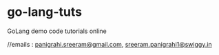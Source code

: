 # go-lang-tuts
GoLang demo code tutorials online

//emails : panigrahi.sreeram@gmail.com, sreeram.panigrahi1@swiggy.in

